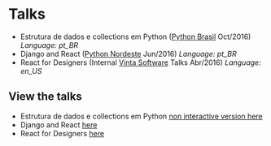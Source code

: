 # Talks

* Estrutura de dados e collections em Python ([Python Brasil](http://2016.pythonbrasil.org.br/) Oct/2016) *Language: pt_BR*
* Django and React ([Python Nordeste](http://2016.pythonnordeste.org/) Jun/2016) *Language: pt_BR*
* React for Designers (Internal [Vinta Software](http://www.vinta.com.br/) Talks Abr/2016) *Language: en_US*

## View the talks

* Estrutura de dados e collections em Python [non interactive version here](https://aericson.github.io/talks/Estrutura%20de%20Dados%20e%20Collections/)
* Django and React [here](https://aericson.github.io/talks/Django%20and%20React/)
* React for Designers [here](https://aericson.github.io/talks/React%20for%20Designers/)
